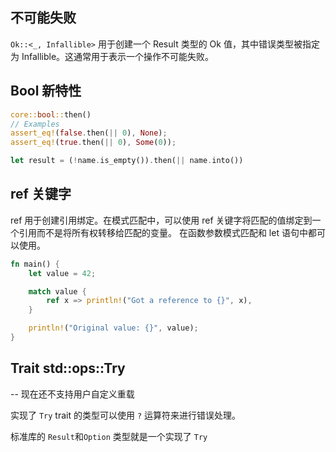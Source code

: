 ## 不可能失败

`Ok::<_, Infallible>` 用于创建一个 Result 类型的 Ok 值，其中错误类型被指定为 Infallible。这通常用于表示一个操作不可能失败。

## Bool 新特性

```rs
core::bool::then()
// Examples
assert_eq!(false.then(|| 0), None);
assert_eq!(true.then(|| 0), Some(0));

let result = (!name.is_empty()).then(|| name.into())
```

## ref 关键字

ref 用于创建引用绑定。在模式匹配中，可以使用 ref 关键字将匹配的值绑定到一个引用而不是将所有权转移给匹配的变量。
在函数参数模式匹配和 let 语句中都可以使用。

```rs
fn main() {
    let value = 42;

    match value {
        ref x => println!("Got a reference to {}", x),
    }

    println!("Original value: {}", value);
}
```

## Trait std::ops::Try

-- 现在还不支持用户自定义重载

实现了 `Try` trait 的类型可以使用 `?` 运算符来进行错误处理。

标准库的 `Result`和`Option` 类型就是一个实现了 `Try`
